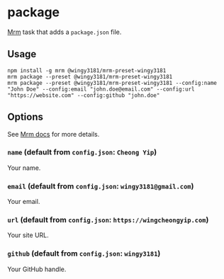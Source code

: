 # package

[Mrm](https://github.com/sapegin/mrm) task that adds a `package.json` file.

## Usage

```
npm install -g mrm @wingy3181/mrm-preset-wingy3181
mrm package --preset @wingy3181/mrm-preset-wingy3181
mrm package --preset @wingy3181/mrm-preset-wingy3181 --config:name "John Doe" --config:email "john.doe@email.com" --config:url "https://website.com" --config:github "john.doe"
```

## Options

See [Mrm docs](https://github.com/sapegin/mrm#usage) for more details.

### `name` (default from `config.json`: `Cheong Yip`)

Your name.

### `email` (default from `config.json`: `wingy3181@gmail.com`)

Your email.

### `url` (default from `config.json`: `https://wingcheongyip.com`)

Your site URL.

### `github` (default from `config.json`: `wingy3181`)

Your GitHub handle.
